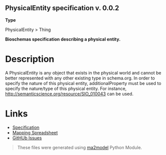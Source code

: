 ## PhysicalEntity specification v. 0.0.2 

**Type** 

PhysicalEntity > Thing

**Bioschemas specification describing a physical entity.** 

# Description 
A PhysicalEntity is any object that exists in the physical world and cannot be better represented with any other existing type in schema.org. In order to specify the nature of this physical entity, additionalProperty must be used to specify the nature/type of this physical entity. For instance, http://semanticscience.org/resource/SIO_010043 can be used. 
# Links 
- [Specification](specification.html)
- [Mapping Spreadsheet](https://docs.google.com/spreadsheets/d/1e_8LUQ4GYxar0-gotOXsbAUVUQkvF6GNuBdr54hbcdc/edit?usp=drivesdk)
- [GitHUb Issues](https://github.com/BioSchemas/bioschemas/labels/type%3A%20PhysicalEntity)
> These files were generated using [ma2model](https://github.com/BioSchemas/map2model) Python Module.